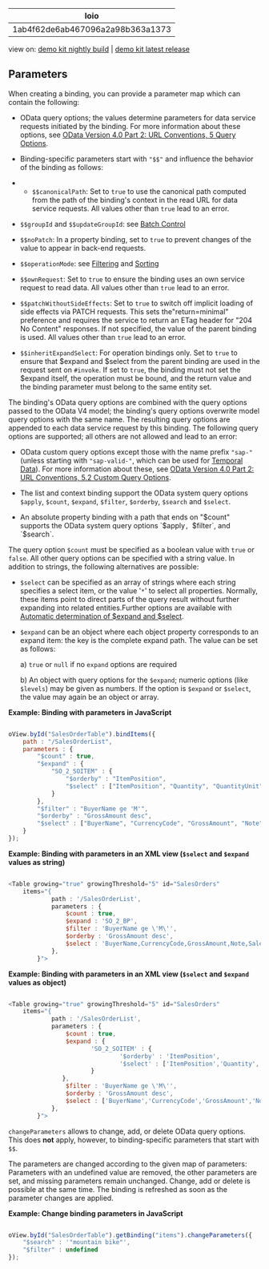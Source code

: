 <!-- loio1ab4f62de6ab467096a2a98b363a1373 -->

| loio |
| -----|
| 1ab4f62de6ab467096a2a98b363a1373 |

<div id="loio">

view on: [demo kit nightly build](https://sdk.openui5.org/nightly/#/topic/1ab4f62de6ab467096a2a98b363a1373) | [demo kit latest release](https://sdk.openui5.org/topic/1ab4f62de6ab467096a2a98b363a1373)</div>

## Parameters

When creating a binding, you can provide a parameter map which can contain the following:

-   OData query options; the values determine parameters for data service requests initiated by the binding. For more information about these options, see [OData Version 4.0 Part 2: URL Conventions, 5 Query Options](http://docs.oasis-open.org/odata/odata/v4.0/odata-v4.0-part2-url-conventions.html).

-   Binding-specific parameters start with `"$$"` and influence the behavior of the binding as follows:

-   -   `$$canonicalPath`: Set to `true` to use the canonical path computed from the path of the binding's context in the read URL for data service requests. All values other than `true` lead to an error.

-   `$$groupId` and `$$updateGroupId`: see [Batch Control](Batch_Control_74142a3.md)

-   `$$noPatch`: In a property binding, set to `true` to prevent changes of the value to appear in back-end requests.

-   `$$operationMode`: see [Filtering](Filtering_5338bd1.md) and [Sorting](Sorting_d2ce3f5.md)

-   `$$ownRequest`: Set to `true` to ensure the binding uses an own service request to read data. All values other than `true` lead to an error.

-   `$$patchWithoutSideEffects`: Set to `true` to switch off implicit loading of side effects via PATCH requests. This sets the"return=minimal" preference and requires the service to return an ETag header for "204 No Content" responses. If not specified, the value of the parent binding is used. All values other than `true` lead to an error.

-   `$$inheritExpandSelect`: For operation bindings only. Set to `true` to ensure that $expand and $select from the parent binding are used in the request sent on `#invoke`. If set to `true`, the binding must not set the $expand itself, the operation must be bound, and the return value and the binding parameter must belong to the same entity set.



The binding's OData query options are combined with the query options passed to the OData V4 model; the binding's query options overwrite model query options with the same name. The resulting query options are appended to each data service request by this binding. The following query options are supported; all others are not allowed and lead to an error:

-   OData custom query options except those with the name prefix `"sap-"` \(unless starting with `"sap-valid-"`, which can be used for [Temporal Data](https://www.oasis-open.org/committees/document.php?document_id=66196&wg_abbrev=odata)\). For more information about these, see [OData Version 4.0 Part 2: URL Conventions, 5.2 Custom Query Options](http://docs.oasis-open.org/odata/odata/v4.0/errata03/os/complete/part2-url-conventions/odata-v4.0-errata03-os-part2-url-conventions-complete.html).

-   The list and context binding support the OData system query options `$apply`, `$count`, `$expand`, `$filter`, `$orderby`, `$search` and `$select`.

-   An absolute property binding with a path that ends on "$count" supports the OData system query options `$apply`, `$filter`, and `$search`.

The query option `$count` must be specified as a boolean value with `true` or `false`. All other query options can be specified with a string value. In addition to strings, the following alternatives are possible:

-   `$select` can be specified as an array of strings where each string specifies a select item, or the value '`*`' to select all properties. Normally, these items point to direct parts of the query result without further expanding into related entities.Further options are available with [Automatic determination of $expand and $select](Automatic_determination_of_expand_and_select_10ca58b.md).

-   `$expand` can be an object where each object property corresponds to an expand item: the key is the complete expand path. The value can be set as follows:

    a\) `true` or `null` if no `expand` options are required

    b\) An object with query options for the `$expand`; numeric options \(like `$levels`\) may be given as numbers. If the option is `$expand` or `$select`, the value may again be an object or array.


**Example: Binding with parameters in JavaScript**

```js

oView.byId("SalesOrderTable").bindItems({
    path : "/SalesOrderList",
    parameters : {
        "$count" : true,
        "$expand" : {
            "SO_2_SOITEM" : {
                "$orderby" : "ItemPosition",
                "$select" : ["ItemPosition", "Quantity", "QuantityUnit", "SalesOrderID"]
            }
        },
        "$filter" : "BuyerName ge 'M'",
        "$orderby" : "GrossAmount desc",
        "$select" : ["BuyerName", "CurrencyCode", "GrossAmount", "Note", "SalesOrderID"]
    }
});
```

**Example: Binding with parameters in an XML view \(`$select` and `$expand` values as string\)**

```js

<Table growing="true" growingThreshold="5" id="SalesOrders"
    items="{
            path : '/SalesOrderList',
            parameters : {
                $count : true,
                $expand : 'SO_2_BP',
                $filter : 'BuyerName ge \'M\'',
                $orderby : 'GrossAmount desc',
                $select : 'BuyerName,CurrencyCode,GrossAmount,Note,SalesOrderID'
            },
        }">
```

**Example: Binding with parameters in an XML view \(`$select` and `$expand` values as object\)**

```js

<Table growing="true" growingThreshold="5" id="SalesOrders"
    items="{
            path : '/SalesOrderList',
            parameters : {
                $count : true,
                $expand : {
                       'SO_2_SOITEM' : {
                               '$orderby' : 'ItemPosition',
                               '$select' : ['ItemPosition','Quantity','QuantityUnit','SalesOrderID']
                       }
               },
                $filter : 'BuyerName ge \'M\'',
                $orderby : 'GrossAmount desc',
                $select : ['BuyerName','CurrencyCode','GrossAmount','Note','SalesOrderID']
            },
        }">

```

`changeParameters` allows to change, add, or delete OData query options. This does **not** apply, however, to binding-specific parameters that start with `$$`.

The parameters are changed according to the given map of parameters: Parameters with an undefined value are removed, the other parameters are set, and missing parameters remain unchanged. Change, add or delete is possible at the same time. The binding is refreshed as soon as the parameter changes are applied.

**Example: Change binding parameters in JavaScript**

```js

oView.byId("SalesOrderTable").getBinding("items").changeParameters({
    "$search" : '"mountain bike"',
    "$filter" : undefined
});
```

